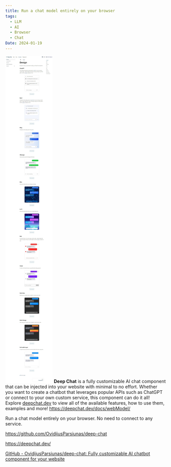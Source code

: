 ```yaml
---
title: Run a chat model entirely on your browser
tags:
  - LLM
  - AI
  - Browser
  - Chat
Date: 2024-01-19
---
```


![](../_asset/2024-01-19_browserchat_image_1.jpg)
**Deep Chat** is a fully customizable AI chat component that can be injected into your website with minimal to no effort. Whether you want to create a chatbot that leverages popular APIs such as ChatGPT or connect to your own custom service, this component can do it all! Explore [deepchat.dev](https://deepchat.dev/) to view all of the available features, how to use them, examples and more!
<https://deepchat.dev/docs/webModel/>

Run a chat model entirely on your browser. No need to connect to any service.


<https://github.com/OvidijusParsiunas/deep-chat>

<https://deepchat.dev/>

[GitHub - OvidijusParsiunas/deep-chat: Fully customizable AI chatbot component for your website](https://github.com/OvidijusParsiunas/deep-chat)
